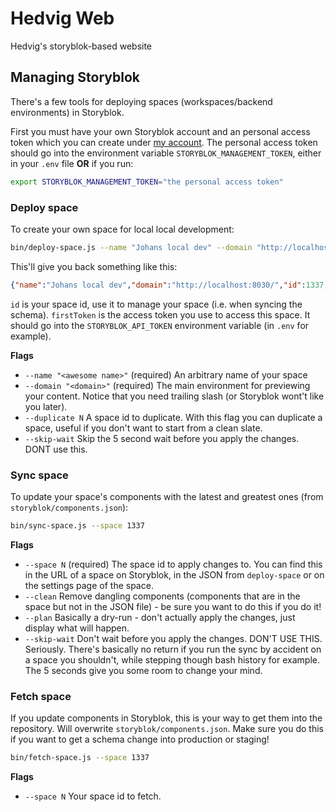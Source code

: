 # Hedvig Web

Hedvig's storyblok-based website

## Managing Storyblok

There's a few tools for deploying spaces (workspaces/backend environments) in Storyblok.

First you must have your own Storyblok account and an personal access token which you can create under
  [my account](https://app.storyblok.com/#!/me/account). The personal access token should go into the environment
  variable `STORYBLOK_MANAGEMENT_TOKEN`, either in your `.env` file __OR__ if you run:

```bash
export STORYBLOK_MANAGEMENT_TOKEN="the personal access token"
```


### Deploy space
To create your own space for local local development:
```bash
bin/deploy-space.js --name "Johans local dev" --domain "http://localhost:8030/"
```

This'll give you back something like this:
```json
{"name":"Johans local dev","domain":"http://localhost:8030/","id":1337,"firstToken":"something to keep secret"}
```

`id` is your space id, use it to manage your space (i.e. when syncing the schema).
  `firstToken` is the access token you use to access this space. It should go into the `STORYBLOK_API_TOKEN`
  environment variable (in `.env` for example).

__Flags__
  - `--name "<awesome name>"` (required) An arbitrary name of your space
  - `--domain "<domain>"` (required) The main environment for previewing your content. Notice that you need trailing
    slash (or Storyblok wont't like you later).
  - `--duplicate N` A space id to duplicate. With this flag you can duplicate a space, useful if you don't want to start
    from a clean slate. 
  - `--skip-wait` Skip the 5 second wait before you apply the changes. DONT use this.


### Sync space
To update your space's components with the latest and greatest ones (from `storyblok/components.json`):
```bash
bin/sync-space.js --space 1337
```

__Flags__
  - `--space N` (required) The space id to apply changes to. You can find this in the URL of a space on Storyblok, in the JSON from
    `deploy-space` or on the settings page of the space.
  - `--clean` Remove dangling components (components that are in the space but not in the JSON file) - be sure you want
    to do this if you do it!
  - `--plan` Basically a dry-run - don't actually apply the changes, just display what will happen. 
  - `--skip-wait` Don't wait before you apply the changes. DON'T USE THIS. Seriously. There's basically no return if
    you run the sync by accident on a space you shouldn't, while stepping though bash history for example. The 5 seconds
    give you some room to change your mind.

### Fetch space
If you update components in Storyblok, this is your way to get them into the repository. Will overwrite
`storyblok/components.json`. Make sure you do this if you want to get a schema change into production or staging!
```bash
bin/fetch-space.js --space 1337
```

__Flags__
  - `--space N` Your space id to fetch.
